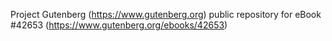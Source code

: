 Project Gutenberg (https://www.gutenberg.org) public repository for eBook #42653 (https://www.gutenberg.org/ebooks/42653)
